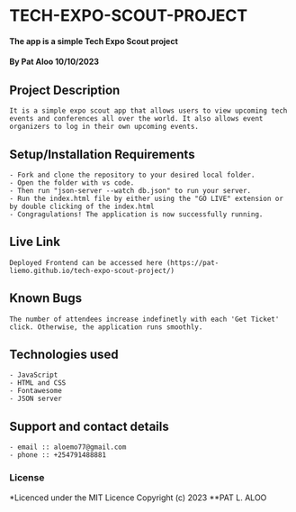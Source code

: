 # TECH-EXPO-SCOUT-PROJECT

#### The app is a simple Tech Expo Scout project

#### **By Pat Aloo 10/10/2023**

## Project Description
    It is a simple expo scout app that allows users to view upcoming tech events and conferences all over the world. It also allows event organizers to log in their own upcoming events.


## Setup/Installation Requirements
    - Fork and clone the repository to your desired local folder.
    - Open the folder with vs code.
    - Then run "json-server --watch db.json" to run your server.
    - Run the index.html file by either using the "GO LIVE" extension or by double clicking of the index.html
    - Congragulations! The application is now successfully running.

## Live Link
    Deployed Frontend can be accessed here (https://pat-liemo.github.io/tech-expo-scout-project/)

## Known Bugs
    The number of attendees increase indefinetly with each 'Get Ticket' click. Otherwise, the application runs smoothly.

## Technologies used
    - JavaScript
    - HTML and CSS
    - Fontawesome
    - JSON server

## Support and contact details
    - email :: aloemo77@gmail.com
    - phone :: +254791488881

### License
*Licenced under the MIT Licence
Copyright (c) 2023 **PAT L. ALOO
